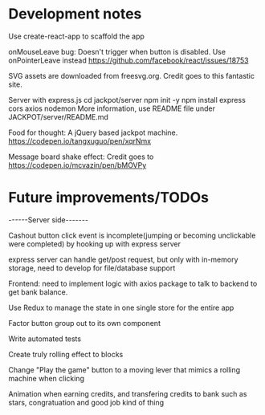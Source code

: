 # Development notes

Use create-react-app to scaffold the app

onMouseLeave bug: Doesn't trigger when button is disabled. Use onPointerLeave instead
https://github.com/facebook/react/issues/18753

SVG assets are downloaded from freesvg.org. Credit goes to this fantastic site.

Server with express.js
cd jackpot/server
npm init -y
npm install express cors axios nodemon
More information, use README file under JACKPOT/server/README.md

Food for thought: A jQuery based jackpot machine. https://codepen.io/tangxuguo/pen/xqrNmx

Message board shake effect: Credit goes to https://codepen.io/mcvazin/pen/bMOVPy

# Future improvements/TODOs

------Server side-------

Cashout button click event is incomplete(jumping or becoming unclickable were completed) by hooking up with express server

express server can handle get/post request, but only with in-memory storage, need to develop for file/database support

Frontend: need to implement logic with axios package to talk to backend to get bank balance.

Use Redux to manage the state in one single store for the entire app

Factor button group out to its own component

Write automated tests

Create truly rolling effect to blocks

Change "Play the game" button to a moving lever that mimics a rolling machine when clicking

Animation when earning credits, and transfering credits to bank such as stars, congratuation and good job kind of thing
